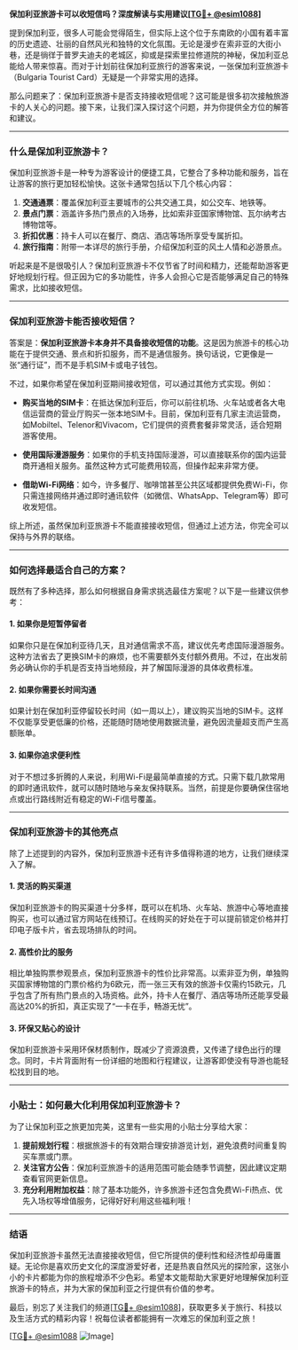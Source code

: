 **保加利亚旅游卡可以收短信吗？深度解读与实用建议[[TG💪+ @esim1088](https://t.me/s/esim1088)]**

提到保加利亚，很多人可能会觉得陌生，但实际上这个位于东南欧的小国有着丰富的历史遗迹、壮丽的自然风光和独特的文化氛围。无论是漫步在索非亚的大街小巷，还是徜徉于普罗夫迪夫的老城区，抑或是探索里拉修道院的神秘，保加利亚总能给人带来惊喜。而对于计划前往保加利亚旅行的游客来说，一张保加利亚旅游卡（Bulgaria Tourist Card）无疑是一个非常实用的选择。

那么问题来了：保加利亚旅游卡是否支持接收短信呢？这可能是很多初次接触旅游卡的人关心的问题。接下来，让我们深入探讨这个问题，并为你提供全方位的解答和建议。

---

### **什么是保加利亚旅游卡？**

保加利亚旅游卡是一种专为游客设计的便捷工具，它整合了多种功能和服务，旨在让游客的旅行更加轻松愉快。这张卡通常包括以下几个核心内容：

1. **交通通票**：覆盖保加利亚主要城市的公共交通工具，如公交车、地铁等。
2. **景点门票**：涵盖许多热门景点的入场券，比如索非亚国家博物馆、瓦尔纳考古博物馆等。
3. **折扣优惠**：持卡人可以在餐厅、商店、酒店等场所享受专属折扣。
4. **旅行指南**：附带一本详尽的旅行手册，介绍保加利亚的风土人情和必游景点。

听起来是不是很吸引人？保加利亚旅游卡不仅节省了时间和精力，还能帮助游客更好地规划行程。但正因为它的多功能性，许多人会担心它是否能够满足自己的特殊需求，比如接收短信。

---

### **保加利亚旅游卡能否接收短信？**

答案是：**保加利亚旅游卡本身并不具备接收短信的功能**。这是因为旅游卡的核心功能在于提供交通、景点和折扣服务，而不是通信服务。换句话说，它更像是一张“通行证”，而不是手机SIM卡或电子钱包。

不过，如果你希望在保加利亚期间接收短信，可以通过其他方式实现。例如：

- **购买当地的SIM卡**：在抵达保加利亚后，你可以前往机场、火车站或者各大电信运营商的营业厅购买一张本地SIM卡。目前，保加利亚有几家主流运营商，如Mobiltel、Telenor和Vivacom，它们提供的资费套餐非常灵活，适合短期游客使用。
  
- **使用国际漫游服务**：如果你的手机支持国际漫游，可以直接联系你的国内运营商开通相关服务。虽然这种方式可能费用较高，但操作起来非常方便。

- **借助Wi-Fi网络**：如今，许多餐厅、咖啡馆甚至公共区域都提供免费Wi-Fi，你只需连接网络并通过即时通讯软件（如微信、WhatsApp、Telegram等）即可收发短信。

综上所述，虽然保加利亚旅游卡不能直接接收短信，但通过上述方法，你完全可以保持与外界的联络。

---

### **如何选择最适合自己的方案？**

既然有了多种选择，那么如何根据自身需求挑选最佳方案呢？以下是一些建议供参考：

#### **1. 如果你是短暂停留者**
如果你只是在保加利亚待几天，且对通信需求不高，建议优先考虑国际漫游服务。这种方法省去了更换SIM卡的麻烦，也不需要额外支付额外费用。不过，在出发前务必确认你的手机是否支持当地频段，并了解国际漫游的具体收费标准。

#### **2. 如果你需要长时间沟通**
如果计划在保加利亚停留较长时间（如一周以上），建议购买当地的SIM卡。这样不仅能享受更低廉的价格，还能随时随地使用数据流量，避免因流量超支而产生高额账单。

#### **3. 如果你追求便利性**
对于不想过多折腾的人来说，利用Wi-Fi是最简单直接的方式。只需下载几款常用的即时通讯软件，就可以随时随地与亲友保持联系。当然，前提是你要确保住宿地点或出行路线附近有稳定的Wi-Fi信号覆盖。

---

### **保加利亚旅游卡的其他亮点**

除了上述提到的内容外，保加利亚旅游卡还有许多值得称道的地方，让我们继续深入了解。

#### **1. 灵活的购买渠道**
保加利亚旅游卡的购买渠道十分多样，既可以在机场、火车站、旅游中心等地直接购买，也可以通过官方网站在线预订。在线购买的好处在于可以提前锁定价格并打印电子版卡片，省去现场排队的时间。

#### **2. 高性价比的服务**
相比单独购票参观景点，保加利亚旅游卡的性价比非常高。以索非亚为例，单独购买国家博物馆的门票价格约为6欧元，而一张三天有效的旅游卡仅需约15欧元，几乎包含了所有热门景点的入场资格。此外，持卡人在餐厅、酒店等场所还能享受最高达20%的折扣，真正实现了“一卡在手，畅游无忧”。

#### **3. 环保又贴心的设计**
保加利亚旅游卡采用环保材质制作，既减少了资源浪费，又传递了绿色出行的理念。同时，卡片背面附有一份详细的地图和行程建议，让游客即使没有导游也能轻松找到目的地。

---

### **小贴士：如何最大化利用保加利亚旅游卡？**

为了让保加利亚之旅更加完美，这里有一些实用的小贴士分享给大家：

1. **提前规划行程**：根据旅游卡的有效期合理安排游览计划，避免浪费时间重复购买车票或门票。
2. **关注官方公告**：保加利亚旅游卡的适用范围可能会随季节调整，因此建议定期查看官网更新信息。
3. **充分利用附加权益**：除了基本功能外，许多旅游卡还包含免费Wi-Fi热点、优先入场权等增值服务，记得好好利用这些福利哦！

---

### **结语**

保加利亚旅游卡虽然无法直接接收短信，但它所提供的便利性和经济性却毋庸置疑。无论你是喜欢历史文化的深度游爱好者，还是热衷自然风光的探险家，这张小小的卡片都能为你的旅程增添不少色彩。希望本文能帮助大家更好地理解保加利亚旅游卡的特点，并为大家的保加利亚之行提供有价值的参考。

最后，别忘了关注我们的频道[[TG💪+ @esim1088](https://t.me/s/esim1088)]，获取更多关于旅行、科技以及生活方式的精彩内容！祝每位读者都能拥有一次难忘的保加利亚之旅！

[[TG💪+ @esim1088](https://t.me/s/esim1088) ![Image](https://i.postimg.cc/4NQfJmqS/Snipaste-2025-05-13-00-14-12.png)]
